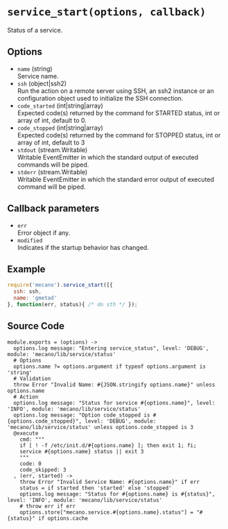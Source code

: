 
# `service_start(options, callback)`

Status of a service.

## Options

*   `name` (string)   
    Service name.   
*   `ssh` (object|ssh2)   
    Run the action on a remote server using SSH, an ssh2 instance or an
    configuration object used to initialize the SSH connection.   
*   `code_started` (int|string|array)   
    Expected code(s) returned by the command for STARTED status, int or array of
    int, default to 0.   
*   `code_stopped` (int|string|array)   
    Expected code(s) returned by the command for STOPPED status, int or array of 
    int, default to 3   
*   `stdout` (stream.Writable)   
    Writable EventEmitter in which the standard output of executed commands will
    be piped.   
*   `stderr` (stream.Writable)   
    Writable EventEmitter in which the standard error output of executed command
    will be piped.   

## Callback parameters

*   `err`   
    Error object if any.   
*   `modified`   
    Indicates if the startup behavior has changed.   

## Example

```js
require('mecano').service_start([{
  ssh: ssh,
  name: 'gmetad'
}, function(err, status){ /* do sth */ });
```

## Source Code

    module.exports = (options) ->
      options.log message: "Entering service_status", level: 'DEBUG', module: 'mecano/lib/service/status'
      # Options
      options.name ?= options.argument if typeof options.argument is 'string'
      # Validation
      throw Error "Invalid Name: #{JSON.stringify options.name}" unless options.name
      # Action
      options.log message: "Status for service #{options.name}", level: 'INFO', module: 'mecano/lib/service/status'
      options.log message: "Option code_stopped is #{options.code_stopped}", level: 'DEBUG', module: 'mecano/lib/service/status' unless options.code_stopped is 3
      @execute
        cmd: """
        if [ ! -f /etc/init.d/#{options.name} ]; then exit 1; fi;
        service #{options.name} status || exit 3
        """
        code: 0
        code_skipped: 3
      , (err, started) ->
        throw Error "Invalid Service Name: #{options.name}" if err
        status = if started then 'started' else 'stopped'
        options.log message: "Status for #{options.name} is #{status}", level: 'INFO', module: 'mecano/lib/service/status'
        # throw err if err
        options.store["mecano.service.#{options.name}.status"] = "#{status}" if options.cache
